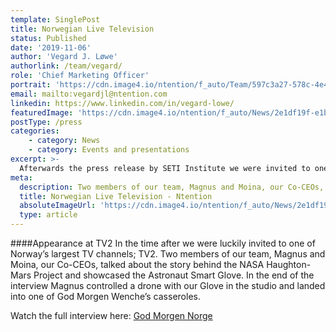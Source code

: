 ```yaml
---
template: SinglePost
title: Norwegian Live Television
status: Published
date: '2019-11-06'
author: 'Vegard J. Løwe'
authorlink: /team/vegard/
role: 'Chief Marketing Officer'
portrait: 'https://cdn.image4.io/ntention/f_auto/Team/597c3a27-578c-4e4b-aa78-035422728ca9.Jpeg'
email: mailto:vegardjl@ntention.com
linkedin: https://www.linkedin.com/in/vegard-lowe/
featuredImage: 'https://cdn.image4.io/ntention/f_auto/News/2e1df19f-e1b3-4992-98d5-aa4873806cd4.Jpeg'
postType: /press
categories:
    - category: News
    - category: Events and presentations
excerpt: >-
  Afterwards the press release by SETI Institute we were invited to one of Norway’s largest TV channels; TV2.
meta:
  description: Two members of our team, Magnus and Moina, our Co-CEOs, talked about the story behind the NASA Haughton-Mars Project and showcased the Astronaut Smart Glove. In the end of the interview Magnus controlled a drone with our Glove in the studio and landed into one of God Morgen Wenche’s casseroles.
  title: Norwegian Live Television - Ntention
  absoluteImageUrl: 'https://cdn.image4.io/ntention/f_auto/News/2e1df19f-e1b3-4992-98d5-aa4873806cd4.Jpeg'
  type: article
---
```

####Appearance at TV2
In the time after we were luckily invited to one of Norway’s largest TV channels; TV2. Two members of our team, Magnus and Moina, our Co-CEOs, talked about the story behind the NASA Haughton-Mars Project and showcased the Astronaut Smart Glove. In the end of the interview Magnus controlled a drone with our Glove in the studio and landed into one of God Morgen Wenche’s casseroles.

Watch the full interview here: [God Morgen Norge](https://www.tv2.no/v/1511822/)
